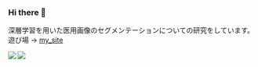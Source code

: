 ### Hi there 👋
深層学習を用いた医用画像のセグメンテーションについての研究をしています。<br>
遊び場 -> [my_site](http://srkr.dev)


<a href="https://github.com/3l4l5">
  <img align="left" src="https://github-readme-stats.vercel.app/api?username=3l4l5&count_private=true&show_icons=true" />
</a>
<a href="https://github.com/3l4l5">
  <img align="left" src="https://github-readme-stats.vercel.app/api/top-langs/?username=3l4l5" />
</a>

<!--
**3l4l5/3l4l5** is a ✨ _special_ ✨ repository because its `README.md` (this file) appears on your GitHub profile.

Here are some ideas to get you started:

- 🔭 I’m currently working on ...
- 🌱 I’m currently learning ...
- 👯 I’m looking to collaborate on ...
- 🤔 I’m looking for help with ...
- 💬 Ask me about ...
- 📫 How to reach me: ...
- 😄 Pronouns: ...
- ⚡ Fun fact: ...
-->
